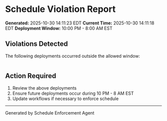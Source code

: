 # Schedule Violation Report

**Generated:** 2025-10-30 14:11:23 EDT
**Current Time:** 2025-10-30 14:11:18 EDT
**Deployment Window:** 10:00 PM - 8:00 AM EST

## Violations Detected

The following deployments occurred outside the allowed window:

```

```

## Action Required

1. Review the above deployments
2. Ensure future deployments occur during 10 PM - 8 AM EST
3. Update workflows if necessary to enforce schedule

---

Generated by Schedule Enforcement Agent
